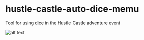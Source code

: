 # hustle-castle-auto-dice-memu
Tool for using dice in the Hustle Castle adventure event


![alt text]([[https://github.com/adam-p/markdown-here/raw/master/src/common/images/icon48.png](https://i.imgur.com/XgmyidN.png)](https://i.imgur.com/XgmyidN.png) "MeMu Display settings")
